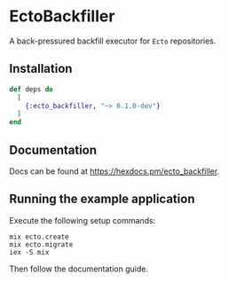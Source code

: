 # EctoBackfiller

A back-pressured backfill executor for `Ecto` repositories.

## Installation

```elixir
def deps do
  [
    {:ecto_backfiller, "~> 0.1.0-dev"}
  ]
end
```

## Documentation

Docs can be found at <https://hexdocs.pm/ecto_backfiller>.

## Running the example application

Execute the following setup commands:

```
mix ecto.create
mix ecto.migrate
iex -S mix
```

Then follow the documentation guide.